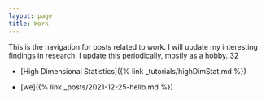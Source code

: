 ```yaml
---
layout: page
title: Work
---
```


This is the navigation for posts related to work. I will update my interesting findings in research. I update this periodically, mostly as a hobby.
32
 - [High Dimensional Statistics]({% link _tutorials/highDimStat.md %})
 
 - [we]({% link _posts/2021-12-25-hello.md %})